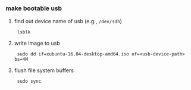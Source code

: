 ### make bootable usb

1. find out device name of usb (e.g., `/dev/sdh`)

        lsblk

2. write image to usb

        sudo dd if=xubuntu-16.04-desktop-amd64.iso of=<usb-device-path> bs=4M

3. flush file system buffers

        sudo sync
